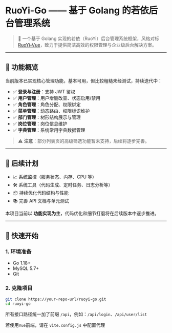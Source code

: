 
# RuoYi-Go —— 基于 Golang 的若依后台管理系统

> 🚀 一个基于 Golang 实现的若依（RuoYi）后台管理系统框架，风格对标 [RuoYi-Vue](https://gitee.com/y_project/RuoYi-Vue)，致力于提供简洁高效的权限管理与企业级后台解决方案。

---

## 🌟 功能概览

当前版本已实现核心管理功能，基本可用，但比较粗糙未经测试，持续迭代中：

- ✅ **登录与注册**：支持 JWT 鉴权
- ✅ **用户管理**：用户增删改查、状态启用/禁用
- ✅ **角色管理**：角色分配、权限绑定
- ✅ **菜单管理**：动态路由、权限标识维护
- ✅ **部门管理**：树形结构展示与管理
- ✅ **岗位管理**：岗位信息维护
- ✅ **字典管理**：系统常用字典数据管理

> ⚠️ **注意**：部分列表页的高级筛选功能暂未支持，后续将逐步完善。

---

## 🔧 后续计划

- 📈 系统监控（服务状态、内存、CPU 等）
- 🛠️ 系统工具（代码生成、定时任务、日志分析等）
- 📦 持续优化代码结构与性能
- 📚 完善 API 文档与单元测试

本项目当前以 **功能实现为主**，代码优化和细节打磨将在后续版本中逐步推进。

---

## 🚀 快速开始

### 1. 环境准备

- Go 1.18+
- MySQL 5.7+
- Git

### 2. 克隆项目

```bash
git clone https://your-repo-url/ruoyi-go.git
cd ruoyi-go
```

所有接口路径统一加了前缀 `/api`，例如：`/api/login`、`/api/user/list`

若使用`Vue`前端，请在 `vite.config.js` 中配置代理
